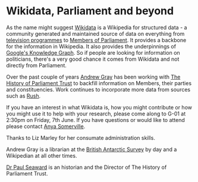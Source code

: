 # Wikidata, Parliament and beyond

As the name might suggest [Wikidata](https://www.wikidata.org/wiki/Wikidata:Main_Page) is a Wikipedia for structured data - a community generated and maintained source of data on everything from [television programmes](https://www.wikidata.org/wiki/Q607514) to [Members of Parliament](https://www.wikidata.org/wiki/Q264766). It provides a backbone for the information in Wikipedia. It also provides the underpinnings of [Google's Knowledge Graph](https://en.wikipedia.org/wiki/Knowledge_Graph). So if people are looking for information on politicians, there's a very good chance it comes from Wikidata and not directly from Parliament.

Over the past couple of years [Andrew Gray](https://twitter.com/generalising) has been working with [The History of Parliament Trust](https://www.historyofparliamentonline.org/) to backfill information on Members, their parties and constituencies. Work continues to incorporate more data from sources such as [Rush](https://membersafter1832.historyofparliamentonline.org/).

If you have an interest in what Wikidata is, how you might contribute or how you might use it to help with your research, please come along to G-01 at 2:30pm on Friday, 7th June. If you have questions or would like to attend please contact [Anya Somerville](somervillea@parliament.uk).

Thanks to Liz Marley for her consumate administration skills.

Andrew Gray is a librarian at the [British Antarctic Survey](https://www.bas.ac.uk/) by day and a Wikipedian at all other times.

[Dr Paul Seaward](https://en.wikipedia.org/wiki/Paul_Seaward) is an historian and the Director of The History of Parliament Trust.